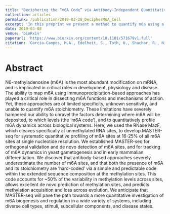 ```yaml
---
title: "Deciphering the “m6A Code” via Antibody-Independent Quantitative Profiling"
collection: articles
permalink: /publication/2019-03-28_DecipherM6A_Cell
excerpt: 'In this preprint we present a method to quantify m6a using a m6a sensitive endonuclease, and uncover the mechanistic behaviour of methylation trough a simple and conserved code in cis.'
date: 2019-03-08
venue: 'bioRxiv'
paperurl: 'https://www.biorxiv.org/content/10.1101/571679v1.full' 
citation: 'Garcia-Campos, M.A., Edelheit, S., Toth, U., Shachar, R., Nir, R., Lasman, L., Brandis, A., Hanna, J.H., Rossmanith, W. and Schwartz, S., 2019. Deciphering the "m6A code" via quantitative profiling of m6A at single-nucleotide resolution. BioRxiv, p.571679.'
---
```


Abstract
=========
N6-methyladenosine (m6A) is the most abundant modification on mRNA, and is implicated in critical roles in development, physiology and disease. The ability to map m6A using immunoprecipitation-based approaches has played a critical role in dissecting m6A functions and mechanisms of action. Yet, these approaches are of limited specificity, unknown sensitivity, and unable to quantify m6A stoichiometry. These limitations have severely hampered our ability to unravel the factors determining where m6A will be deposited, to which levels (the ‘m6A code’), and to quantitatively profile m6A dynamics across biological systems. Here, we used the RNase MazF, which cleaves specifically at unmethylated RNA sites, to develop MASTER-seq for systematic quantitative profiling of m6A sites at 16-25% of all m6A sites at single nucleotide resolution. We established MASTER-seq for orthogonal validation and de novo detection of m6A sites, and for tracking of m6A dynamics in yeast gametogenesis and in early mammalian differentiation. We discover that antibody-based approaches severely underestimate the number of m6A sites, and that both the presence of m6A and its stoichiometry are ‘hard-coded’ via a simple and predictable code within the extended sequence composition at the methylation sites. This code accounts for ~50% of the variability in methylation levels across sites, allows excellent de novo prediction of methylation sites, and predicts methylation acquisition and loss across evolution. We anticipate that MASTER-seq will pave the path towards a more quantitative investigation of m6A biogenesis and regulation in a wide variety of systems, including diverse cell types, stimuli, subcellular components, and disease states. 

<dl>
  <script type="text/javascript" src="https://d1bxh8uas1mnw7.cloudfront.net/assets/embed.js"></script><div class="altmetric-embed" data-badge-type="donut" data-altmetric-id="56738547" />
</dl>
